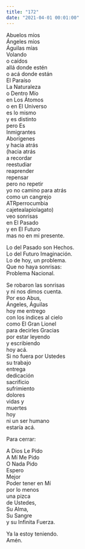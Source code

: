```yaml
---
title: "172"
date: "2021-04-01 00:01:00"
---
```


Abuelos míos\
Ángeles míos\
Águilas mías\
Volando\
o caídos\
allá donde estén\
o acá donde están\
El Paraíso\
La Naturaleza\
o Dentro Mío\
en Los Átomos\
o en El Universo\
es lo mismo\
y es distinto\
pero Es\
Inmigrantes\
Aborígenes\
y hacia atrás\
(hacia atrás\
a recordar\
reestudiar\
reaprender\
repensar\
pero no repetir\
yo no camino para atrás\
como un cangrejo\
ATRperrocumbia\
cajetealapiolagato)\
veo sonrisas\
en El Pasado\
y en El Futuro\
mas no en mi presente.

Lo del Pasado son Hechos.\
Lo del Futuro Imaginación.\
Lo de hoy, un problema.\
Que no haya sonrisas:\
Problema Nacional.

Se robaron las sonrisas\
y ni nos dimos cuenta.\
Por eso Abus,\
Ángeles, Águilas\
hoy me entrego\
con los índices al cielo\
como El Gran Lionel\
para decirles Gracias\
por estar leyendo\
y escribiendo\
hoy acá.\
Si no fuera por Ustedes\
su trabajo\
entrega\
dedicación\
sacrificio\
sufrimiento\
dolores\
vidas y\
muertes\
hoy\
ni un ser humano\
estaría acá.

Para cerrar:

A Dios Le Pido\
A Mí Me Pido\
O Nada Pido\
Espero\
Mejor\
Poder tener en Mí\
por lo menos\
una pizca\
de Ustedes,\
Su Alma,\
Su Sangre\
y su Infinita Fuerza.

Ya la estoy teniendo.\
Amén.
